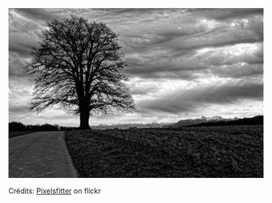 ![Mila](/images/2022-12-15.jpg)

Crédits: [Pixelsfitter](https://www.flickr.com/people/pixelfitter/) on flickr